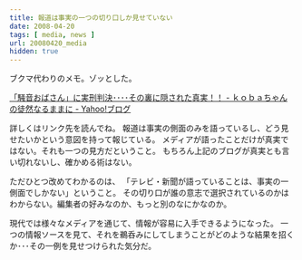 ```yaml
---
title: 報道は事実の一つの切り口しか見せていない
date: 2008-04-20
tags: [ media, news ]
url: 20080420_media
hidden: true
---
```

ブクマ代わりのメモ。ゾッとした。

<a href="http://blogs.yahoo.co.jp/posutoman21/31274257.html">「騒音おばさん」に実刑判決････その裏に隠された真実！！ - ｋｏｂａちゃんの徒然なるままに - Yahoo!ブログ</a>

詳しくはリンク先を読んでね。
報道は事実の側面のみを語っているし、どう見せたいかという意図を持って報じている。
メディアが語ったことだけが真実ではない。それも一つの見方だということ。
もちろん上記のブログが真実とも言い切れないし、確かめる術はない。

ただひとつ改めてわかるのは、
「テレビ・新聞が語っていることは、事実の一側面でしかない」ということ。
その切り口が誰の意志で選択されているのかはわからない。編集者の好みなのか、もっと別のなにかなのか。

現代では様々なメディアを通じて、情報が容易に入手できるようになった。
一つの情報ソースを見て、それを鵜呑みにしてしまうことがどのような結果を招くか･･･その一例を見せつけられた気分だ。
